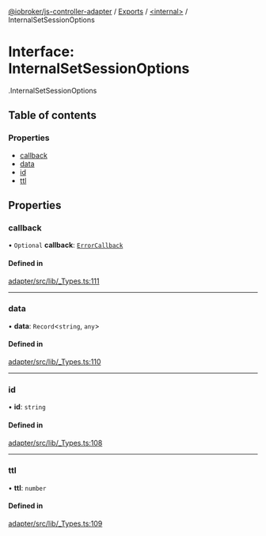 [@iobroker/js-controller-adapter](../README.md) / [Exports](../modules.md) / [<internal\>](../modules/internal_.md) / InternalSetSessionOptions

# Interface: InternalSetSessionOptions

[<internal>](../modules/internal_.md).InternalSetSessionOptions

## Table of contents

### Properties

- [callback](internal_.InternalSetSessionOptions.md#callback)
- [data](internal_.InternalSetSessionOptions.md#data)
- [id](internal_.InternalSetSessionOptions.md#id)
- [ttl](internal_.InternalSetSessionOptions.md#ttl)

## Properties

### callback

• `Optional` **callback**: [`ErrorCallback`](../modules/internal_.md#errorcallback)

#### Defined in

[adapter/src/lib/_Types.ts:111](https://github.com/ioBroker/ioBroker.js-controller/blob/f8686615/packages/adapter/src/lib/_Types.ts#L111)

___

### data

• **data**: `Record`<`string`, `any`\>

#### Defined in

[adapter/src/lib/_Types.ts:110](https://github.com/ioBroker/ioBroker.js-controller/blob/f8686615/packages/adapter/src/lib/_Types.ts#L110)

___

### id

• **id**: `string`

#### Defined in

[adapter/src/lib/_Types.ts:108](https://github.com/ioBroker/ioBroker.js-controller/blob/f8686615/packages/adapter/src/lib/_Types.ts#L108)

___

### ttl

• **ttl**: `number`

#### Defined in

[adapter/src/lib/_Types.ts:109](https://github.com/ioBroker/ioBroker.js-controller/blob/f8686615/packages/adapter/src/lib/_Types.ts#L109)
